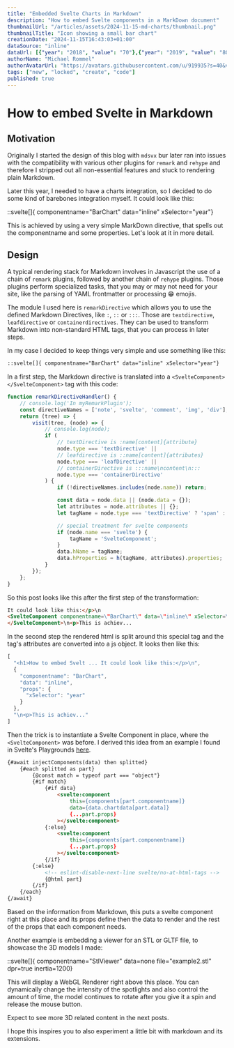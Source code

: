 ```yaml
---
title: "Embedded Svelte Charts in Markdown"
description: "How to embed Svelte components in a MarkDown document"
thumbnailUrl: "/articles/assets/2024-11-15-md-charts/thumbnail.png"
thumbnailTitle: "Icon showing a small bar chart"
creationDate: "2024-11-15T16:43:03+01:00"
dataSource: "inline"
dataUrl: [{"year": "2018", "value": "70"},{"year": "2019", "value": "80"},{"year": "2020", "value": "50"},{"year": "2021", "value": "40"},{"year": "2022", "value": "80"},{"year": "2023", "value": "100"},{"year":"2024","value":"130"},{"year":"2025","value":"125"}]
authorName: "Michael Rommel"
authorAvatarUrl: "https://avatars.githubusercontent.com/u/919935?s=40&v=4"
tags: ["new", "locked", "create", "code"]
published: true
---
```


# How to embed Svelte in Markdown

## Motivation

Originally I started the design of this blog with `mdsvx` bur later 
ran into issues with the compatibility with various other plugins for `remark`
and `rehype` and therefore I stripped out all non-essential features and
stuck to rendering plain Markdown.

Later this year, I needed to have a charts integration, so I decided to do
some kind of barebones integration myself. It could look like this:

::svelte[]{ componentname="BarChart" data="inline" xSelector="year"}

This is achieved by using a very simple MarkDown directive, that spells out
the componentname and some properties. Let's look at it in more detail.


## Design

A typical rendering stack for Markdown involves in Javascript the use of a
chain of `remark` plugins, followed by another chain of `rehype` plugins.
Those plugins perform specialized tasks, that you may or may not need for
your site, like the parsing of YAML frontmatter or processing :grin:
emojis.

The module I used here is `remarkDirective` which allows you to use the
defined Markdown Directives, like `:`, `::` or `:::`. Those are
`textdirective`, `leafdirective` or `containerdirectives`. They can be used
to transform Markdown into non-standard HTML tags, that you can process in
later steps.

In my case I decided to keep things very simple and use something like
this:

```md
::svelte[]{ componentname="BarChart" data="inline" xSelector="year"}
```

In a first step, the Markdown directive is translated into a
`<SvelteComponent></SvelteComponent>` tag with this code:

```js
function remarkDirectiveHandler() {
	// console.log('In myRemarkPlugin');
	const directiveNames = ['note', 'svelte', 'comment', 'img', 'div'];
	return (tree) => {
		visit(tree, (node) => {
			// console.log(node);
			if (
				// textDirective is :name[content]{attribute}
				node.type === 'textDirective' ||
				// leafdirective is ::name[content]{attributes}
				node.type === 'leafDirective' ||
				// containerDirective is :::name\ncontent\n:::
				node.type === 'containerDirective'
			) {
				if (!directiveNames.includes(node.name)) return;

				const data = node.data || (node.data = {});
				let attributes = node.attributes || {};
				let tagName = node.type === 'textDirective' ? 'span' : 'div';

				// special treatment for svelte components
				if (node.name === 'svelte') {
					tagName = 'SvelteComponent';
				}
				data.hName = tagName;
				data.hProperties = h(tagName, attributes).properties;
			}
		});
	};
}
```

So this post looks like this after the first step of the transformation:

```html
It could look like this:</p>\n
<SvelteComponent componentname=\"BarChart\" data=\"inline\" xSelector=\"year\">
</SvelteComponent>\n<p>This is achiev...
```

In the second step the rendered html is split around this special tag and
the tag's attributes are converted into a js object. It looks then like
this:

```js
[
  "<h1>How to embed Svelt ... It could look like this:</p>\n",
  {
    "componentname": "BarChart",
    "data": "inline",
    "props": {
      "xSelector": "year"
    }
  },
  "\n<p>This is achiev..."
]
```

Then the trick is to instantiate a Svelte Component in place, where the
`<SvelteComponent>` was before. I derived this idea from an example I found
in Svelte's Playgrounds 
[here](https://svelte.dev/playground/f54e07cfccef4f9aa92de0bc39769aa2).

```html
{#await injectComponents(data) then splitted}
	{#each splitted as part}
		{@const match = typeof part === "object"}
		{#if match}
			{#if data}
				<svelte:component
					this={components[part.componentname]}
					data={data.chartdata[part.data]}
					{...part.props}
				></svelte:component>
			{:else}
				<svelte:component
					this={components[part.componentname]}
					{...part.props}
				></svelte:component>
			{/if}
		{:else}
			<!-- eslint-disable-next-line svelte/no-at-html-tags -->
			{@html part}
		{/if}
	{/each}
{/await}
```

Based on the information from Markdown, this puts a svelte component right
at this place and its props define then the data to render and the rest of
the props that each component needs.

Another example is embedding a viewer for an STL or GLTF file, to showcase
the 3D models I made:

::svelte[]{ componentname="StlViewer" data=none file="example2.stl" dpr=true inertia=1200}

This will display a WebGL Renderer right above this place. You can
dynamically change the intensity of the spotlights and also control the
amount of time, the model continues to rotate after you give it a spin and
release the mouse button.

Expect to see more 3D related content in the next posts.

I hope this inspires you to also experiment a little bit with markdown and
its extensions.

